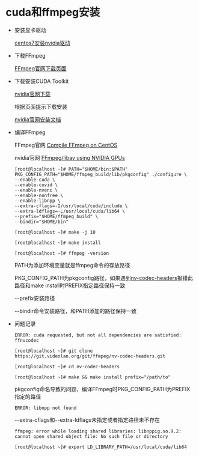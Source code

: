 # cuda和ffmpeg安装

* 安装显卡驱动

    [centos7安装nvidia驱动](./Centos7Nvidia.md)

*  下载FFmpeg

    [FFmpeg官网下载页面](http://ffmpeg.org/download.html)

* 下载安装CUDA Toolkit

    [nvidia官网下载](https://developer.nvidia.com/cuda-downloads)

    根据页面提示下载安装

    [nvidia官网安装文档](https://docs.nvidia.com/cuda/cuda-installation-guide-linux/index.html)

* 编译FFmpeg

    FFmpeg官网 [Compile FFmpeg on CentOS](https://trac.ffmpeg.org/wiki/CompilationGuide/Centos)

    nvidia官网 [FFmpeg/libav using NVIDIA GPUs](https://developer.nvidia.com/ffmpeg)

    ```
    [root@localhost ~]# PATH="$HOME/bin:$PATH" PKG_CONFIG_PATH="$HOME/ffmpeg_build/lib/pkgconfig" ./configure \
    --enable-cuda \
    --enable-cuvid \
    --enable-nvenc \
    --enable-nonfree \
    --enable-libnpp \
    --extra-cflags=-I/usr/local/cuda/include \
    --extra-ldflags=-L/usr/local/cuda/lib64 \
    --prefix="$HOME/ffmpeg_build" \
    --bindir="$HOME/bin"

    [root@localhost ~]# make -j 10

    [root@localhost ~]# make install

    [root@localhost ~]# ffmpeg -version
    ```

    PATH为添加环境变量就是ffmpeg命令的存放路径

    PKG_CONFIG_PATH为pkgconfig路径，如果遇到[nv-codec-headers](#nv-codec-headers)报错此路径和make install时PREFIX指定路径保持一致

    --prefix安装路径

    --bindir命令安装路径，和PATH添加的路径保持一致


* 问题记录

    <div id="nv-codec-headers"></div>

    ```
    ERROR: cuda requested, but not all dependencies are satisfied: ffnvcodec

    [root@localhost ~]# git clone https://git.videolan.org/git/ffmpeg/nv-codec-headers.git

    [root@localhost ~]# cd nv-codec-headers

    [root@localhost ~]# make && make install prefix="/path/to"

    ```

    pkgconfig命名导致的问题，编译FFmpeg时PKG_CONFIG_PATH为PREFIX指定的路径

    ```
    ERROR: libnpp not found
    ```

    --extra-cflags和--extra-ldflags未指定或者指定路径未不存在

    ```
    ffmpeg: error while loading shared libraries: libnppig.so.9.2: cannot open shared object file: No such file or directory

    [root@localhost ~]# export LD_LIBRARY_PATH=/usr/local/cuda/lib64
    ```
